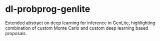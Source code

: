 # dl-probprog-genlite
Extended abstract on deep learning for inference in GenLite, highlighting combination of custom Monte Carlo and custom deep learning based proposals.
